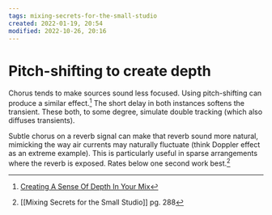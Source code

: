 ```yaml
---
tags: mixing-secrets-for-the-small-studio 
created: 2022-01-19, 20:54
modified: 2022-10-26, 20:16
---
```


# Pitch-shifting to create depth
Chorus tends to make sources sound less focused. Using pitch-shifting can produce a similar effect.[^1] The short delay in both instances softens the transient. These both, to some degree, simulate double tracking (which also diffuses transients).

Subtle chorus on a reverb signal can make that reverb sound more natural, mimicking the way air currents may naturally fluctuate (think Doppler effect as an extreme example). This is particularly useful in sparse arrangements where the reverb is exposed. Rates below one second work best.[^2]

[^1]: [Creating A Sense Of Depth In Your Mix](https://www.soundonsound.com/techniques/creating-sense-depth-your-mix?utm_source=pocket_mylist)
[^2]: [[Mixing Secrets for the Small Studio]] pg. 288